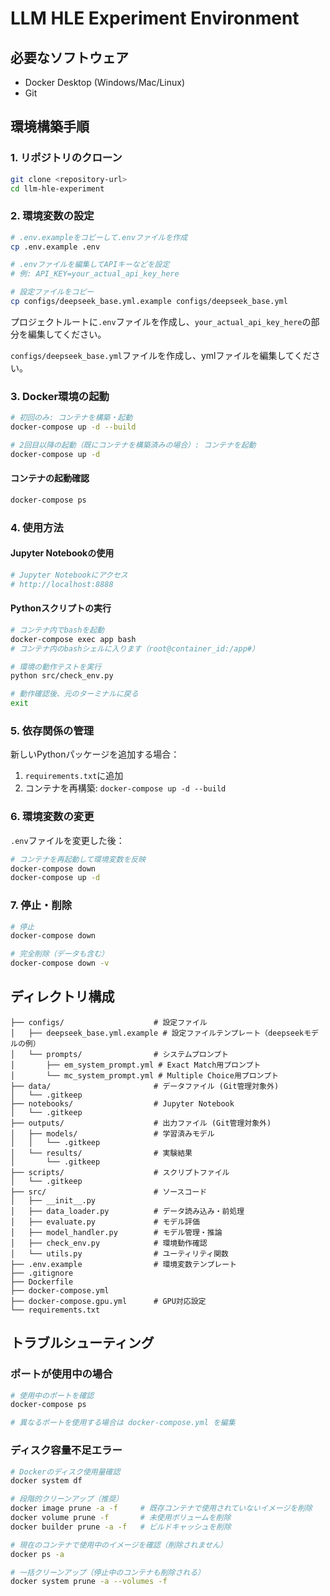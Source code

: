 # LLM HLE Experiment Environment

## 必要なソフトウェア

- Docker Desktop (Windows/Mac/Linux)
- Git

## 環境構築手順

### 1. リポジトリのクローン
```bash
git clone <repository-url>
cd llm-hle-experiment
```

### 2. 環境変数の設定
```bash
# .env.exampleをコピーして.envファイルを作成
cp .env.example .env

# .envファイルを編集してAPIキーなどを設定
# 例: API_KEY=your_actual_api_key_here

# 設定ファイルをコピー
cp configs/deepseek_base.yml.example configs/deepseek_base.yml
```

プロジェクトルートに`.env`ファイルを作成し、`your_actual_api_key_here`の部分を編集してください。

`configs/deepseek_base.yml`ファイルを作成し、ymlファイルを編集してください。

### 3. Docker環境の起動
```bash
# 初回のみ: コンテナを構築・起動
docker-compose up -d --build

# 2回目以降の起動（既にコンテナを構築済みの場合）: コンテナを起動
docker-compose up -d
```
#### コンテナの起動確認
```bash
docker-compose ps
```

### 4. 使用方法

#### Jupyter Notebookの使用
```bash
# Jupyter Notebookにアクセス
# http://localhost:8888
```

#### Pythonスクリプトの実行
```bash
# コンテナ内でbashを起動
docker-compose exec app bash
# コンテナ内のbashシェルに入ります（root@container_id:/app#）

# 環境の動作テストを実行
python src/check_env.py

# 動作確認後、元のターミナルに戻る
exit
```

### 5. 依存関係の管理

新しいPythonパッケージを追加する場合：
1. `requirements.txt`に追加
2. コンテナを再構築: `docker-compose up -d --build`

### 6. 環境変数の変更

`.env`ファイルを変更した後：
```bash
# コンテナを再起動して環境変数を反映
docker-compose down
docker-compose up -d
```

### 7. 停止・削除
```bash
# 停止
docker-compose down

# 完全削除（データも含む）
docker-compose down -v
```

## ディレクトリ構成

```
├── configs/                    # 設定ファイル
│   ├── deepseek_base.yml.example # 設定ファイルテンプレート（deepseekモデルの例）
│   └── prompts/                # システムプロンプト
│       ├── em_system_prompt.yml # Exact Match用プロンプト
│       └── mc_system_prompt.yml # Multiple Choice用プロンプト
├── data/                       # データファイル (Git管理対象外)
│   └── .gitkeep
├── notebooks/                  # Jupyter Notebook
│   └── .gitkeep
├── outputs/                    # 出力ファイル (Git管理対象外)
│   ├── models/                 # 学習済みモデル
│   │   └── .gitkeep
│   └── results/                # 実験結果
│       └── .gitkeep
├── scripts/                    # スクリプトファイル
│   └── .gitkeep
├── src/                        # ソースコード
│   ├── __init__.py
│   ├── data_loader.py          # データ読み込み・前処理
│   ├── evaluate.py             # モデル評価
│   ├── model_handler.py        # モデル管理・推論
│   ├── check_env.py            # 環境動作確認
│   └── utils.py                # ユーティリティ関数
├── .env.example                # 環境変数テンプレート
├── .gitignore
├── Dockerfile
├── docker-compose.yml
├── docker-compose.gpu.yml      # GPU対応設定
└── requirements.txt
```

## トラブルシューティング

### ポートが使用中の場合
```bash
# 使用中のポートを確認
docker-compose ps

# 異なるポートを使用する場合は docker-compose.yml を編集
```

### ディスク容量不足エラー
```bash
# Dockerのディスク使用量確認
docker system df

# 段階的クリーンアップ（推奨）
docker image prune -a -f     # 既存コンテナで使用されていないイメージを削除
docker volume prune -f       # 未使用ボリュームを削除
docker builder prune -a -f   # ビルドキャッシュを削除

# 現在のコンテナで使用中のイメージを確認（削除されません）
docker ps -a

# 一括クリーンアップ（停止中のコンテナも削除される）
docker system prune -a --volumes -f
```
